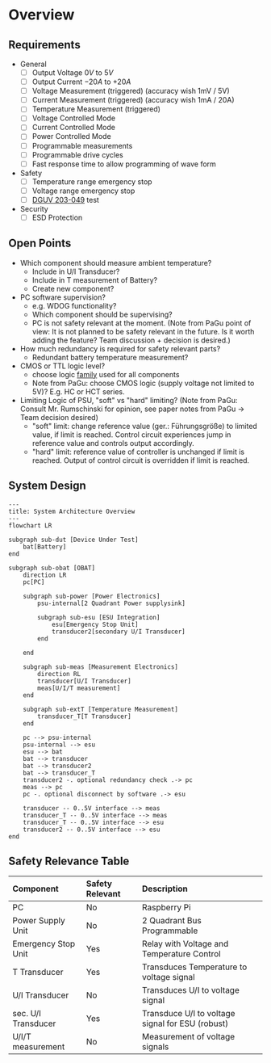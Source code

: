 # Overview

## Requirements

- General
    - [ ] Output Voltage $0V$ to $5V$
    - [ ] Output Current $-20A$ to $+20A$
    - [ ] Voltage Measurement (triggered) (accuracy wish 1mV / 5V)
    - [ ] Current Measurement (triggered) (accuracy wish 1mA / 20A)
    - [ ] Temperature Measurement (triggered)
    - [ ] Voltage Controlled Mode
    - [ ] Current Controlled Mode
    - [ ] Power Controlled Mode
    - [ ] Programmable measurements
    - [ ] Programmable drive cycles
    - [ ] Fast response time to allow programming of wave form
- Safety
    - [ ] Temperature range emergency stop
    - [ ] Voltage range emergency stop
    - [ ] [DGUV 203-049][dguv] test
- Security
    - [ ] ESD Protection

[dguv]: (https://publikationen.dguv.de/widgets/pdf/download/article/829)

## Open Points

- Which component should measure ambient temperature?
    - Include in U/I Transducer?
    - Include in T measurement of Battery?
    - Create new component?
- PC software supervision?
    - e.g. WDOG functionality?
    - Which component should be supervising?
    - PC is not safety relevant at the moment. (Note from PaGu point of view: It
      is not planned to be safety relevant in the future. Is it worth adding the
      feature? Team discussion + decision is desired.)
- How much redundancy is required for safety relevant parts?
    - Redundant battery temperature measurement?
- CMOS or TTL logic level?
    - choose logic [family][7400-families] used for all components
    - Note from PaGu: choose CMOS logic (supply voltage not limited to 5V)? E.g.
        HC or HCT series.
- Limiting Logic of PSU, "soft" vs "hard" limiting? (Note from PaGu: Consult Mr.
    Rumschinski for opinion, see paper notes from PaGu -> Team decision desired)
    - "soft" limit: change reference value (ger.: Führungsgröße) to limited
        value, if limit is reached. Control circuit experiences jump in
        reference value and controls output accordingly.
    - "hard" limit: reference value of controller is unchanged if limit is
        reached. Output of control circuit is overridden if limit is reached.

[7400-families]: https://en.wikipedia.org/wiki/7400-series_integrated_circuits#Families

## System Design

```mermaid
---
title: System Architecture Overview
---
flowchart LR

subgraph sub-dut [Device Under Test]
    bat[Battery]
end

subgraph sub-obat [OBAT]
    direction LR
    pc[PC]

    subgraph sub-power [Power Electronics]
        psu-internal[2 Quadrant Power supplysink]

        subgraph sub-esu [ESU Integration]
            esu[Emergency Stop Unit]
            transducer2[secondary U/I Transducer]
        end

    end

    subgraph sub-meas [Measurement Electronics]
        direction RL
        transducer[U/I Transducer]
        meas[U/I/T measurement]
    end

    subgraph sub-extT [Temperature Measurement]
        transducer_T[T Transducer]
    end

    pc --> psu-internal
    psu-internal --> esu
    esu --> bat
    bat --> transducer
    bat --> transducer2
    bat --> transducer_T
    transducer2 -. optional redundancy check .-> pc
    meas --> pc
    pc -. optional disconnect by software .-> esu

    transducer -- 0..5V interface --> meas
    transducer_T -- 0..5V interface --> meas
    transducer_T -- 0..5V interface --> esu
    transducer2 -- 0..5V interface --> esu
end
```

## Safety Relevance Table

| Component           | Safety Relevant | Description                                      |
|:--------------------|:----------------|:-------------------------------------------------|
| PC                  | No              | Raspberry Pi                                     |
| Power Supply Unit   | No              | 2 Quadrant Bus Programmable                      |
| Emergency Stop Unit | Yes             | Relay with Voltage and Temperature Control       |
| T Transducer        | Yes             | Transduces Temperature to voltage signal         |
| U/I Transducer      | No              | Transduces U/I to voltage signal                 |
| sec. U/I Transducer | Yes             | Transduce U/I to voltage signal for ESU (robust) |
| U/I/T measurement   | No              | Measurement of voltage signals                   |
